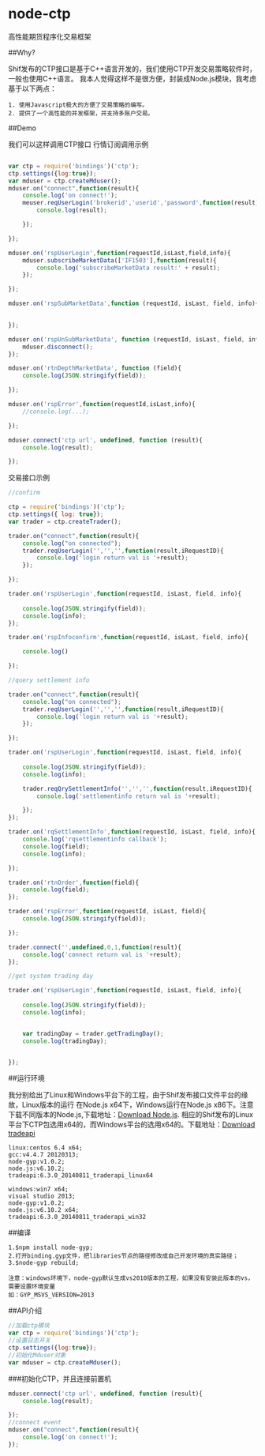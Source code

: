 node-ctp
========

高性能期货程序化交易框架

##Why?

Shif发布的CTP接口是基于C++语言开发的，我们使用CTP开发交易策略软件时，一般也使用C++语言。
我本人觉得这样不是很方便，封装成Node.js模块，我考虑基于以下两点：

    1. 使用Javascript极大的方便了交易策略的编写。
    2. 提供了一个高性能的并发框架，并支持多账户交易。

##Demo

我们可以这样调用CTP接口
行情订阅调用示例

```javascript

var ctp = require('bindings')('ctp');
ctp.settings({log:true});
var mduser = ctp.createMduser();
mduser.on("connect",function(result){
    console.log('on connect!');
    meuser.reqUserLogin('brokerid','userid','password',function(result){
        console.log(result);

    });

});

mduser.on('rspUserLogin',function(requestId,isLast,field,info){
    mduser.subscribeMarketData(['IF1503'],function(result){
        console.log('subscribeMarketData result:' + result);
    });

});

mduser.on('rspSubMarketData',function (requestId, isLast, field, info){
        

});

mduser.on('rspUnSubMarketData', function (requestId, isLast, field, info){
    mduser.disconnect();
});

mduser.on('rtnDepthMarketData', function (field){
    console.log(JSON.stringify(field));

});

mduser.on('rspError',function(requestId,isLast,info){
    //console.log(...);

});

mduser.connect('ctp url', undefined, function (result){
    console.log(result);

});


```
交易接口示例

```javascript
//confirm

ctp = require('bindings')('ctp');
ctp.settings({ log: true});
var trader = ctp.createTrader();

trader.on("connect",function(result){
    console.log("on connected");
    trader.reqUserLogin('','','',function(result,iRequestID){
        console.log('login return val is '+result);
    });

});

trader.on('rspUserLogin',function(requestId, isLast, field, info){
    
    console.log(JSON.stringify(field));
    console.log(info);
});

trader.on('rspInfoconfirm',function(requestId, isLast, field, info){

    console.log()

});

//query settlement info

trader.on("connect",function(result){
    console.log("on connected");
    trader.reqUserLogin('','','',function(result,iRequestID){
        console.log('login return val is '+result);
    });

});

trader.on('rspUserLogin',function(requestId, isLast, field, info){
    
    console.log(JSON.stringify(field));
    console.log(info);

    trader.reqQrySettlementInfo('','','',function(result,iRequestID){
        console.log('settlementinfo return val is '+result);

    });
});

trader.on('rqSettlementInfo',function(requestId, isLast, field, info){
    console.log('rqsettlementinfo callback');
    console.log(field);
    console.log(info);

});

trader.on('rtnOrder',function(field){
    console.log(field);
});

trader.on('rspError',function(requestId, isLast, field){
    console.log(JSON.stringify(field));

});

trader.connect('',undefined,0,1,function(result){
    console.log('connect return val is '+result);
});

//get system trading day

trader.on('rspUserLogin',function(requestId, isLast, field, info){
    
    console.log(JSON.stringify(field));
    console.log(info);


    var tradingDay = trader.getTradingDay();
    console.log(tradingDay);


});


```

##运行环境

我分别给出了Linux和Windows平台下的工程，由于Shif发布接口文件平台的缘故，Linux版本的运行
在Node.js x64下，Windows运行在Node.js x86下。注意下载不同版本的Node.js,下载地址：[Download Node.js](http://www.nodejs.org/download/).
相应的Shif发布的Linux平台下CTP包选用x64的，而Windows平台的选用x64的。下载地址：[Download tradeapi](http://www.sfit.com.cn/5_2_DocumentDown.htm)

    linux:centos 6.4 x64;
    gcc:v4.4.7 20120313;
    node-gyp:v1.0.2;
    node.js:v6.10.2;
    tradeapi:6.3.0_20140811_traderapi_linux64

    windows:win7 x64;
    visual studio 2013;
    node-gyp:v1.0.2;
    node.js:v6.10.2 x64;
    tradeapi:6.3.0_20140811_traderapi_win32

##编译

    1.$npm install node-gyp;
    2.打开binding.gyp文件，把libraries节点的路径修改成自己开发环境的真实路径；
    3.$node-gyp rebuild;

    注意：windows环境下，node-gyp默认生成vs2010版本的工程，如果没有安装此版本的vs，需要设置环境变量
    如：GYP_MSVS_VERSION=2013

##API介绍
 
```javascript
//加载ctp模块
var ctp = require('bindings')('ctp');
//设置日志开关
ctp.settings({log:true});
//初始化Mduser对象
var mduser = ctp.createMduser();
```
###初始化CTP，并且连接前置机

```javascript
mduser.connect('ctp url', undefined, function (result){
    console.log(result);

});
//connect event
mduser.on("connect",function(result){
    console.log('on connect!');
});

```








